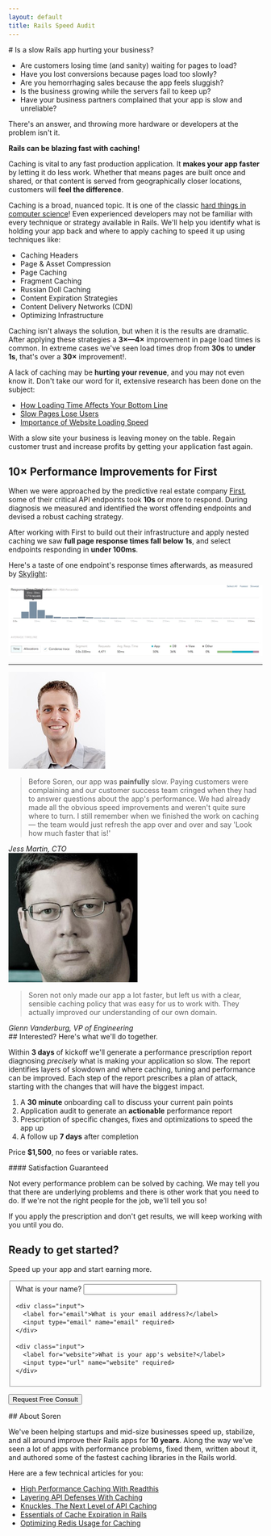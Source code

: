 ```yaml
---
layout: default
title: Rails Speed Audit
---
```


<section class="wrapper room-on-top audit" markdown="1">
# Is a slow Rails app hurting your business?

* Are customers losing time (and sanity) waiting for pages to load?
* Have you lost conversions because pages load too slowly?
* Are you hemorrhaging sales because the app feels sluggish?
* Is the business growing while the servers fail to keep up?
* Have your business partners complained that your app is slow and unreliable?

There's an answer, and throwing more hardware or developers at the problem isn't it.

**Rails can be blazing fast with caching!**

Caching is vital to any fast production application.
It **makes your app faster** by letting it do less work.
Whether that means pages are built once and shared, or that content is served from geographically closer locations, customers will **feel the difference**.

Caching is a broad, nuanced topic.
It is one of the classic [hard things in computer science](https://martinfowler.com/bliki/TwoHardThings.html)!
Even experienced developers may not be familiar with every technique or strategy available in Rails.
We'll help you identify what is holding your app back and where to apply caching to speed it up using techniques like:

* Caching Headers
* Page & Asset Compression
* Page Caching
* Fragment Caching
* Russian Doll Caching
* Content Expiration Strategies
* Content Delivery Networks (CDN)
* Optimizing Infrastructure

Caching isn't always the solution, but when it is the results are dramatic.
After applying these strategies a **3&times;—4&times;** improvement in page load times is common.
In extreme cases we've seen load times drop from **30s** to **under 1s**, that's over a **30&times;** improvement!.

A lack of caching may be **hurting your revenue**, and you may not even know it.
Don't take our word for it, extensive research has been done on the subject:

* [How Loading Time Affects Your Bottom Line](https://blog.kissmetrics.com/loading-time/)
* [Slow Pages Lose Users](http://www.icrossing.com/uk/ideas/slow-pages-lose-users)
* [Importance of Website Loading Speed](https://www.linkedin.com/pulse/20140516013608-1981105-the-importance-of-website-loading-speed-top-3-factors-that-limit-website-speed)

With a slow site your business is leaving money on the table.
Regain customer trust and increase profits by getting your application fast again.
</section>

<section class="wrapper audit audit-case-study" markdown="1">
  <h2>10&times; Performance Improvements for First</h2>

  When we were approached by the predictive real estate company [First](https://first.io/), some of their critical API endpoints took **10s** or more to respond.
  During diagnosis we measured and identified the worst offending endpoints and devised a robust caching strategy.

  After working with First to build out their infrastructure and apply nested caching we saw **full page response times fall below 1s**, and select endpoints responding in **under 100ms**.

  Here's a taste of one endpoint's response times afterwards, as measured by [Skylight](https://skylight.io):

  ![Skylight Performance](/assets/skylight-sample.jpg)

  <hr class="audit-rule" />

  <div class="audit-testimonial">
    <div class="audit-testimonial__photo">
      <img src="/assets/jess-martin.jpg" />
    </div>
    <div class="audit-testimonial__body">
      <blockquote class="audit-testimonial__quote">
        Before Soren, our app was <b>painfully</b> slow.
        Paying customers were complaining and our customer success team cringed when they had to answer questions about the app's performance.
        We had already made all the obvious speed improvements and weren't quite sure where to turn.
        I still remember when we finished the work on caching — the team would just refresh the app over and over and say 'Look how much faster that is!'
      </blockquote>
      <cite class="audit-testimonial__cite">Jess Martin, CTO</cite>
    </div>
  </div>

  <div class="audit-testimonial">
    <div class="audit-testimonial__photo">
      <img src="/assets/glenn-vanderburg.jpg" />
    </div>
    <div class="audit-testimonial__body">
      <blockquote class="audit-testimonial__quote">
        Soren not only made our app a lot faster, but left us with a clear, sensible caching policy that was easy for us to work with.
        They actually improved our understanding of our own domain.
      </blockquote>
      <cite class="audit-testimonial__cite">Glenn Vanderburg, VP of Engineering</cite>
    </div>
  </div>
</section>

<section class="wrapper audit" markdown="1">
## Interested? Here's what we'll do together.

Within **3 days** of kickoff we'll generate a performance prescription report diagnosing *precisely* what is making your application so slow.
The report identifies layers of slowdown and where caching, tuning and performance can be improved.
Each step of the report prescribes a plan of attack, starting with the changes that will have the biggest impact.

1. A **30 minute** onboarding call to discuss your current pain points
2. Application audit to generate an **actionable** performance report
3. Prescription of specific changes, fixes and optimizations to speed the app up
4. A follow up **7 days** after completion

Price **$1,500**, no fees or variable rates.
</section>

<section class="audit wrapper audit-guarantee" markdown="1">
#### Satisfaction Guaranteed

Not every performance problem can be solved by caching.
We may tell you that there are underlying problems and there is other work that you need to do.
If we're not the right people for the job, we'll tell you so!

If you apply the prescription and don't get results, we will keep working with you until you do.
</section>

<form class="wrapper audit audit-form" accept-charset="UTF-8" action="https://formkeep.com/f/f33270e65797" method="POST">
  <h2>Ready to get started?</h2>
  <p class="form-subtitle">Speed up your app and start earning more.</p>

  <fieldset class="audit-form__fieldset">
    <div class="input">
      <label for="name">What is your name?</label>
      <input type="text"  name="name" required>
    </div>

    <div class="input">
      <label for="email">What is your email address?</label>
      <input type="email" name="email" required>
    </div>

    <div class="input">
      <label for="website">What is your app's website?</label>
      <input type="url" name="website" required>
    </div>
  </fieldset>

  <button class="button">Request Free Consult</button>
</form>

<section class="wrapper audit" markdown="1">
## About Soren

We've been helping startups and mid-size businesses speed up, stabilize, and all around improve their Rails apps for **10 years**.
Along the way we've seen a lot of apps with performance problems, fixed them, written about it, and authored some of the fastest caching libraries in the Rails world.

Here are a few technical articles for you:

* [High Performance Caching With Readthis](http://sorentwo.com/2015/07/20/high-performance-caching-with-readthis.html)
* [Layering API Defenses With Caching](http://sorentwo.com/2015/10/19/layering-api-defenses-with-caching.html)
* [Knuckles, The Next Level of API Caching](http://sorentwo.com/2016/05/10/knuckles-the-next-level-of-api-caching.html)
* [Essentials of Cache Expiration in Rails](http://sorentwo.com/2016/07/11/essentials-of-cache-expiration-in-rails.html)
* [Optimizing Redis Usage for Caching](http://sorentwo.com/2015/07/27/optimizing-redis-usage-for-caching.html)
</section>
